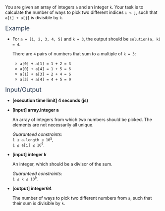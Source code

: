 <p>You are given an array of integers <code>a</code> and an integer <code>k</code>. Your task is to calculate the number of ways to pick two different indices <code>i &lt; j</code>, such that <code>a[i] + a[j]</code> is divisible by <code>k</code>.</p>
<p><span class="markdown--header" style="color:#2b3b52;font-size:1.4em">Example</span></p>
<ul>
<li>
<p>For <code>a = [1, 2, 3, 4, 5]</code> and <code>k = 3</code>, the output should be <code>solution(a, k) = 4</code>.</p>
<p>There are <code>4</code> pairs of numbers that sum to a multiple of <code>k = 3</code>:</p>
<ul>
<li><code>a[0] + a[1] = 1 + 2 = 3</code></li>
<li><code>a[0] + a[4] = 1 + 5 = 6</code></li>
<li><code>a[1] + a[3] = 2 + 4 = 6</code></li>
<li><code>a[3] + a[4] = 4 + 5 = 9</code></li>
</ul>
</li>
</ul>
<p><span class="markdown--header" style="color:#2b3b52;font-size:1.4em">Input/Output</span></p>
<ul>
<li>
<p><strong>[execution time limit] 4 seconds (js)</strong></p>
</li>
<li>
<p><strong>[input] array.integer a</strong></p>
<p>An array of integers from which two numbers should be picked. The elements are not necessarily all unique.</p>
<p><em>Guaranteed constraints:</em><br>
<code>1 ≤ a.length ≤ 10<sup>5</sup></code>,<br>
<code>1 ≤ a[i] ≤ 10<sup>9</sup></code>.</p>
</li>
<li>
<p><strong>[input] integer k</strong></p>
<p>An integer, which should be a divisor of the sum.</p>
<p><em>Guaranteed constraints:</em><br>
<code>1 ≤ k ≤ 10<sup>9</sup></code>.</p>
</li>
<li>
<p><strong>[output] integer64</strong></p>
<p>The number of ways to pick two different numbers from <code>a</code>, such that their sum is divisible by <code>k</code>.</p>
</li>
</ul>
